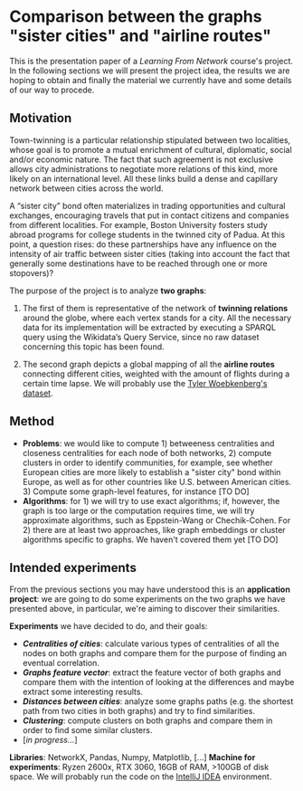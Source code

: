 
# Comparison between the graphs "sister cities" and "airline routes"

This is the presentation paper of a *Learning From Network* course's project.
In the following sections we will present the project idea, the results we are hoping to obtain and finally the material we currently have and some details of our way to procede.

## Motivation
Town-twinning is a particular relationship stipulated between two localities, whose goal is to promote a mutual enrichment of cultural, diplomatic, social and/or economic nature. The fact that such agreement is not exclusive allows city administrations to negotiate more relations of this kind, more likely on an international level. All these links build a dense and capillary network between cities across the world.

A “sister city” bond often materializes in trading opportunities and cultural exchanges, encouraging travels that put in contact citizens and companies from different localities. For example, Boston University fosters study abroad programs for college students in the twinned city of Padua. At this point, a question rises: do these partnerships have any influence on the intensity of air traffic between sister cities (taking into account the fact that generally some destinations have to be reached through one or more stopovers)?

The purpose of the project is to analyze **two graphs**:

1.  The first of them is representative of the network of **twinning relations** around the globe, where each vertex stands for a city. All the necessary data for its implementation will be extracted by executing a SPARQL query using the Wikidata’s Query Service, since no raw dataset concerning this topic has been found.
    
2.  The second graph depicts a global mapping of all the **airline routes** connecting different cities, weighted with the amount of flights during a certain time lapse. We will probably use the [Tyler Woebkenberg's dataset](https://data.world/tylerudite/airports-airlines-and-routes).
    
## Method

- **Problems**: we would like to compute 1) betweeness centralities and closeness centralities for each node of both networks, 2) compute clusters in order to identify communities, for example, see whether European cities are more likely to establish a "sister city" bond within Europe, as well as for other countries like U.S. between American cities. 3) Compute some graph-level features, for instance [TO DO]
- **Algorithms**: for 1) we will try to use exact algorithms; if, however, the graph is too large or the computation requires time, we will try approximate algorithms, such as Eppstein-Wang or Chechik-Cohen. For 2) there are at least two approaches, like graph embeddings or cluster algorithms specific to graphs. We haven't covered them yet [TO DO]

## Intended experiments

From the previous sections you may have understood this is an **application project**: we are going to do some experiments on the two graphs we have presented above, in particular, we're aiming to discover their similarities.

**Experiments** we have decided to do, and their goals:
- ***Centralities of cities***: calculate various types of centralities of all the nodes on both graphs and compare them for the purpose of finding an eventual correlation.
- ***Graphs feature vector***: extract the feature vector of both graphs and compare them with the intention of looking at the differences and maybe extract some interesting results.
- ***Distances between cities***: analyze some graphs paths (e.g. the shortest path from two cities in both graphs) and try to find similarities. 
- ***Clustering***: compute clusters on both graphs and compare them in order to find some similar clusters.
- [*in progress...*]

**Libraries**: NetworkX, Pandas, Numpy, Matplotlib, [...]
**Machine for experiments**: Ryzen 2600x, RTX 3060, 16GB of RAM, >100GB of disk space. We will probably run the code on the [IntelliJ IDEA](https://www.jetbrains.com/idea/) environment.
<!--stackedit_data:
eyJoaXN0b3J5IjpbLTMzMjU3NjQwMywxODA4NDQ0MTA1LDI2OD
EzMzg3NSwtMTE1MDAxMzA3OSw1MzY2Nzk3NDksLTgwOTQ2MDUx
MSwtMjExOTg1MjMzNSwxMjU1OTIwNjcyLC0yMDg1MDgwMTAzLD
M1MjU1MzMzMV19
-->